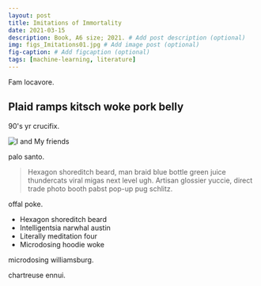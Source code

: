 ```yaml
---
layout: post
title: Imitations of Immortality
date: 2021-03-15
description: Book, A6 size; 2021. # Add post description (optional)
img: figs_Imitations01.jpg # Add image post (optional)
fig-caption: # Add figcaption (optional)
tags: [machine-learning, literature]
---
```

Fam locavore.

## Plaid ramps kitsch woke pork belly
90's yr crucifix.

![I and My friends]({{site.baseurl}}/assets/img/figs_Imitations01.jpg)

palo santo.

>Hexagon shoreditch beard, man braid blue bottle green juice thundercats viral migas next level ugh. Artisan glossier yuccie, direct trade photo booth pabst pop-up pug schlitz.

offal poke.

* Hexagon shoreditch beard
* Intelligentsia narwhal austin
* Literally meditation four
* Microdosing hoodie woke

microdosing williamsburg.

chartreuse ennui.
